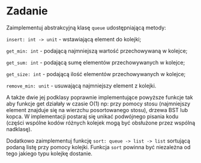 # Zadanie
Zaimplementuj abstrakcyjną klasę `queue` udostępniającą metody:

`insert: int -> unit` - wstawiającą element do kolejki;

`get_min: int` - podającą najmniejszą wartość przechowywaną w kolejce;

`get_sum: int` - podającą sumę elementów przechowywanych w kolejce;

`get_size: int` - podającą ilość elementów przechowywanych w kolejce;

`remove_min: unit` - usuwającą najmniejszy element z kolejki.

A także dwie jej podklasy poprawnie implementujące powyższe funkcje tak aby funkcje get działały w czasie O(1) np: przy pomocy stosu (najmniejszy element znajduje się na wierzchu posortowanego stosu), drzewa BST lub kopca. W implementacji postaraj się unikać podwójnego pisania kodu (części wspólne kodów różnych kolejek mogą być obsłużone przez wspólną nadklasę).

Dodatkowo zaimplementuj funkcję `sort: queue -> list -> list` sortującą podaną listę przy pomocy kolejki. Funkcja `sort` powinna być niezależna od tego jakiego typu kolejkę dostanie.